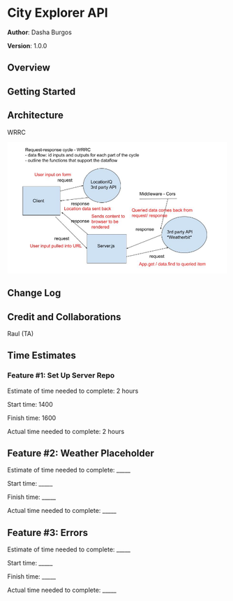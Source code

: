 # City Explorer API

**Author**: Dasha Burgos

**Version**: 1.0.0
<!-- (increment the patch/fix version number if you make more commits past your first submission) -->

## Overview
<!-- Provide a high level overview of what this application is and why you are building it, beyond the fact that it's an assignment for this class. (i.e. What's your problem domain?) -->

## Getting Started
<!-- What are the steps that a user must take in order to build this app on their own machine and get it running? -->

## Architecture

<!-- Provide a detailed description of the application design. What technologies (languages, libraries, etc) you're using, and any other relevant design information. -->

WRRC

![WRCC](img/Code-301-lab07-WRRC.jpg)

## Change Log
<!-- Use this area to document the iterative changes made to your application as each feature is successfully implemented. Use time stamps. Here's an example:

01-01-2001 4:59pm - Application now has a fully-functional express server, with a GET route for the location resource. -->

## Credit and Collaborations

Raul (TA)

## Time Estimates

### Feature #1: Set Up Server Repo

Estimate of time needed to complete: 2 hours

Start time: 1400

Finish time: 1600

Actual time needed to complete: 2 hours

## Feature #2: Weather Placeholder

Estimate of time needed to complete: _____

Start time: _____

Finish time: _____

Actual time needed to complete: _____

## Feature #3: Errors

Estimate of time needed to complete: _____

Start time: _____

Finish time: _____

Actual time needed to complete: _____
